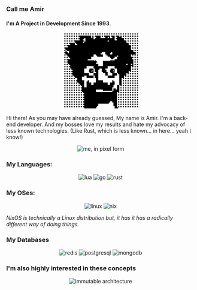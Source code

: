 ### Call me Amir

#### I'm A Project in Development Since 1993.

<p align="center">
<img width="200" src="./assets/avatar.png" alt="me, in pixel form">
</p>

Hi there! As you may have already guessed, My name is Amir. I'm a back-end developer.
And my bosses love my results and hate my advocacy of less known technologies. (Like Rust, which is less known... in here... yeah I know!)
  
</p>

<p align="center">
<img width="400" src="https://github-readme-stats.vercel.app/api?username=amirography&show_icons=true&bg_color=24273a&text_color=cad3f5&icon_color=c6a0f6&title_color=8bd5cat" alt="me, in pixel form">
</p>

### My Languages:

<p align="center">
<img width="200" src="./assets/lua.png" alt="lua">
<img width="200" src="./assets/gopher.png" alt="go">
<img width="200" src="./assets/rust.png" alt="rust">
</p>

### My OSes:

<p align="center">
<img width="200" src="./assets/linux.png" alt="linux">
<img width="200" src="./assets/nix.png" alt="nix">
</p>

_NixOS is technically a Linux distribution but,_
_it has it has a radically different way of doing things._


### My Databases 

<p align="center">
<img width="200" src="./assets/redis.png" alt="redis">
<img width="200" src="./assets/postgresql.png" alt="postgresql">
<img width="200" src="./assets/mongodb.png" alt="mongodb">
</p>

### I'm also highly interested in these concepts 
<p align="center">
<img width="200" src="./assets/immuatable_architecture.png" alt="immutable architecture">
</p>







<!--
**amirography/amirography** is a ✨ _special_ ✨ repository because its `README.md` (this file) appears on your GitHub profile.

Here are some ideas to get you started:

- 🔭 I’m currently working on ...
- 🌱 I’m currently learning ...
- 👯 I’m looking to collaborate on ...
- 🤔 I’m looking for help with ...
- 💬 Ask me about ...
- 📫 How to reach me: ...
- 😄 Pronouns: ...
- ⚡ Fun fact: ...
-->





